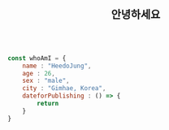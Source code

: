 <div align="center">
  <h2 aligh="center">안녕하세요</h2>
  <br>
  <br>
  <div>
  </div>
</div>


```javascript
const whoAmI = {
	name : "HeedoJung",
	age : 26,
	sex : "male",
	city : "Gimhae, Korea",
	dateforPublishing : () => {
		return 
	}
}

```
